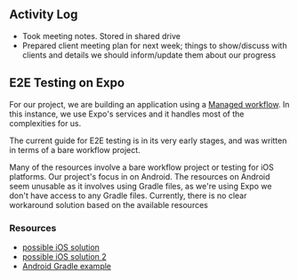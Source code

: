## Activity Log
- Took meeting notes. Stored in shared drive
- Prepared client meeting plan for next week; things to show/discuss with clients and details we should inform/update them about our progress

## E2E Testing on Expo
  
For our project, we are building an application using a [Managed workflow](https://docs.expo.dev/archive/managed-vs-bare/). In this instance, we use Expo's services and it handles most of the complexities for us. 

The current guide for E2E testing is in its very early stages, and was written in terms of a bare workflow project.

Many of the resources involve a bare workflow project or testing for iOS platforms. Our project's focus in on Android. The resources on Android seem unusable as it involves using Gradle files, as we're using Expo we don't have access to any Gradle files. Currently, there is no clear workaround solution based on the available resources

### Resources
- [possible iOS solution](https://stackoverflow.com/questions/54816994/is-it-actually-possible-to-make-detox-jest-tests-pass-with-a-react-native-app-ru/54834078#54834078)
- [possible iOS solution 2](https://blog.expo.dev/testing-expo-apps-with-detox-and-react-native-testing-library-7fbdbb82ac87)
- [Android Gradle example](https://github.com/expo/eas-tests-example/tree/main/android)

